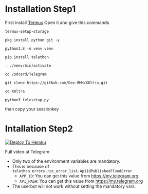 # Installation Step1
First install [Termux](https://play.google.com/store/apps/details?id=com.termux)
Open it and give this commands

```
termux-setup-storage

pkg install python git -y

python3.8 -m venv venv

pip install telethon

. ./venv/bin/activate

cd /sdcard/Telegram

git clone https://github.com/Dev-MHM/XUltra.git

cd XUltra

python3 telesetup.py

```

than copy your sessionkey
# Intallation Step2
[![Deploy To Heroku](https://www.herokucdn.com/deploy/button.svg)](https://heroku.com/deploy)

Full video at Telegram:


- Only two of the environment variables are mandatory.
- This is because of `telethon.errors.rpc_error_list.ApiIdPublishedFloodError`
    - `APP_ID`:   You can get this value from https://my.telegram.org
    - `API_HASH`:   You can get this value from https://my.telegram.org
- The userbot will not work without setting the mandatory vars.
